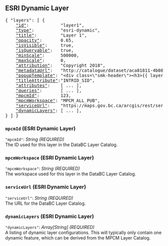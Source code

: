 ## ESRI Dynamic Layer

<pre>
{ "layers": [ {
    <a href="#id-layer"           >"id"</a>:            "layer1",
    <a href="#type-layer"         >"type"</a>:          "esri-dynamic",
    <a href="#title-layer"        >"title"</a>:         "Layer 1",
    <a href="#opacity-layer"      >"opacity"</a>:       0.65,
    <a href="#isvisible-layer"    >"isVisible"</a>:     true,
    <a href="#isqueryable-layer"  >"isQueryable"</a>:   true,
    <a href="#minscale-layer"     >"minScale"</a>:      500000,
    <a href="#maxscale-layer"     >"maxScale"</a>:      0,
    <a href="#attribution-layer"  >"attribution"</a>:   "Copyright 2018",
    <a href="#metadataurl-layer"  >"metadataUrl"</a>:   "http://catalogue/dataset/aca81811-4b08-4382-9af7-204e0b9d2448",
    <a href="#popuptemplate-layer">"popupTemplate"</a>: "&lt;div class=\"smk-header\">&lt;h3>{{ layer.title }}&lt;/h3>&lt;/div>",    
    <a href="#titleattribute-layer">"titleAttribute"</a>:"INTRID_SID",
    <a href="#attributes-layer"   >"attributes"</a>:    [ ... ],
    <a href="#queries-layer"      >"queries"</a>:       [ ... ],
    <a href="#mpcmid-esri-dynamic-layer"       >"mpcmId"</a>:        123,
    <a href="#mpcmworkspace-esri-dynamic-layer">"mpcmWorkspace"</a>: "MPCM_ALL_PUB",
    <a href="#serviceurl-esri-dynamic-layer"   >"serviceUrl"</a>:    "https://maps.gov.bc.ca/arcgis/rest/services/mpcm/bcgw/MapServer",
    <a href="#dynamiclayers-esri-dynamic-layer">"dynamicLayers"</a>: [ ... ],
} ] }
</pre>

### `mpcmId` (ESRI Dynamic Layer)
`"mpcmId"`: *String* *(REQUIRED)*  
The ID used for this layer in the DataBC Layer Catalog.

### `mpcmWorkspace` (ESRI Dynamic Layer)
`"mpcmWorkspace"`: *String* *(REQUIRED)*  
The workspace used for this layer in the DataBC Layer Catalog.

### `serviceUrl` (ESRI Dynamic Layer)
`"serviceUrl"`: *String* *(REQUIRED)*  
The URL for the DataBC Layer Catalog.

### `dynamicLayers` (ESRI Dynamic Layer)
`"dynamicLayers"`: *Array[String]* *(REQUIRED)*  
A listing of dynamic layer configurations. 
This will typically only contain one dynamic feature, which can be derived from the MPCM Layer Catalog.




